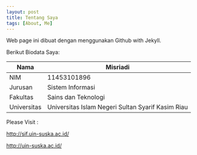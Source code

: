 ```yaml
---
layout: post
title: Tentang Saya
tags: [About, Me]
---
```


Web page ini dibuat dengan menggunakan Github with Jekyll.

Berikut Biodata Saya:

Nama  | Misriadi
------------- | -------------
NIM  | 11453101896
Jurusan  | Sistem Informasi
Fakultas  | Sains dan Teknologi
Universitas  | Universitas Islam Negeri Sultan Syarif Kasim Riau

Please Visit :

http://sif.uin-suska.ac.id/

http://uin-suska.ac.id/
